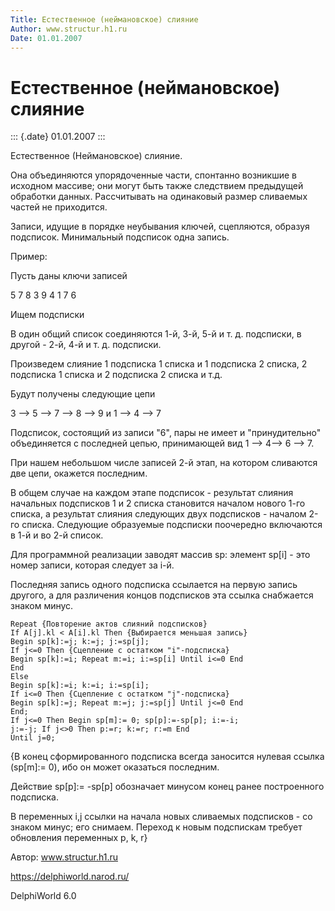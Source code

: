 ```yaml
---
Title: Естественное (неймановское) слияние
Author: www.structur.h1.ru
Date: 01.01.2007
---
```



Естественное (неймановское) слияние
===================================

::: {.date}
01.01.2007
:::

Естественное (Неймановское) слияние.

Она объединяются упорядоченные части, спонтанно возникшие в исходном
массиве; они могут быть также следствием предыдущей обработки данных.
Рассчитывать на одинаковый размер сливаемых частей не приходится.

Записи, идущие в порядке неубывания ключей, сцепляются, образуя
подсписок. Минимальный подсписок одна запись.

Пример:

Пусть даны ключи записей

5    7    8    3    9     4    1    7    6

Ищем подсписки

В один общий список соединяются 1-й, 3-й, 5-й и т. д. подсписки, в
другой - 2-й, 4-й и т. д. подсписки.

Произведем слияние 1 подсписка 1 списка и 1 подсписка 2 списка, 2
подсписка 1 списка и 2 подсписка 2 списка и т.д.

Будут получены следующие цепи

3 \--\> 5 \--\> 7 \--\> 8 \--\> 9 и 1 \--\> 4 \--\> 7

Подсписок, состоящий из записи \"6\", пары не имеет и \"принудительно\"
объединяется с последней цепью, принимающей вид 1 \--\> 4\--\> 6 \--\>
7.

При нашем небольшом числе записей 2-й этап, на котором сливаются две
цепи, окажется последним.

В общем случае на каждом этапе подсписок - результат слияния начальных
подсписков 1 и 2 списка становится началом нового 1-го списка, а
результат слияния следующих двух подсписков - началом 2-го списка.
Следующие образуемые подсписки поочередно включаются в 1-й и во 2-й
список.

Для программной реализации заводят массив sp: элемент sp\[i\] - это
номер записи, которая следует за i-й.

Последняя запись одного подсписка ссылается на первую запись другого, а
для различения концов подсписков эта ссылка снабжается знаком минус.

    Repeat {Повторение актов слияний подсписков}
    If A[j].kl < A[i].kl Then {Выбирается меньшая запись}
    Begin sp[k]:=j; k:=j; j:=sp[j];
    If j<=0 Then {Сцепление с остатком "i"-подсписка}
    Begin sp[k]:=i; Repeat m:=i; i:=sp[i] Until i<=0 End
    End
    Else
    Begin sp[k]:=i; k:=i; i:=sp[i];
    If i<=0 Then {Сцепление с остатком "j"-подсписка}
    Begin sp[k]:=j; Repeat m:=j; j:=sp[j] Until j<=0 End
    End;
    If j<=0 Then Begin sp[m]:= 0; sp[p]:=-sp[p]; i:=-i;
    j:=-j; If j<>0 Then p:=r; k:=r; r:=m End
    Until j=0; 

{В конец сформированного подсписка всегда заносится нулевая ссылка
(sp\[m\]:= 0), ибо он может оказаться последним.

Действие sp\[p\]:= -sp\[p\] обозначает минусом конец ранее построенного
подсписка.

В переменных i,j ссылки на начала новых сливаемых подсписков - со знаком
минус; его снимаем. Переход к новым подспискам требует обновления
переменных p, k, r}

Автор: www.structur.h1.ru

<https://delphiworld.narod.ru/>

DelphiWorld 6.0

